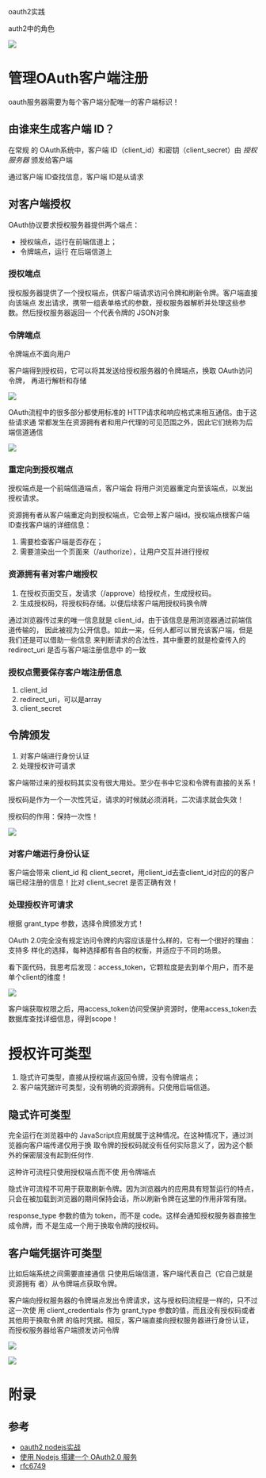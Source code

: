oauth2实践

auth2中的角色

![](asset/2022-10-07-03-23-41.png)

# 管理OAuth客户端注册

oauth服务器需要为每个客户端分配唯一的客户端标识！

## 由谁来生成客户端 ID？ 

在常规 的 OAuth系统中，客户端 ID（client_id）和密钥（client_secret）由 *授权服务器* 颁发给客户端

通过客户端 ID查找信息，客户端 ID是从请求 

## 对客户端授权 

OAuth协议要求授权服务器提供两个端点：

- 授权端点，运行在前端信道上；
- 令牌端点，运行 在后端信道上

### 授权端点

授权服务器提供了一个授权端点，供客户端请求访问令牌和刷新令牌。客户端直接向该端点 发出请求，携带一组表单格式的参数，授权服务器解析并处理这些参数。然后授权服务器返回一 个代表令牌的 JSON对象

### 令牌端点

令牌端点不面向用户

客户端得到授权码，它可以将其发送给授权服务器的令牌端点，换取 OAuth访问令牌， 再进行解析和存储

![](asset/2022-10-07-12-10-49.png)


OAuth流程中的很多部分都使用标准的 HTTP请求和响应格式来相互通信。由于这些请求通 常都发生在资源拥有者和用户代理的可见范围之外，因此它们统称为后端信道通信

![](asset/2022-10-07-12-05-02.png)

### 重定向到授权端点 

授权端点是一个前端信道端点，客户端会 将用户浏览器重定向至该端点，以发出授权请求。

资源拥有者从客户端重定向到授权端点，它会带上客户端id。授权端点根客户端 ID查找客户端的详细信息：

1. 需要检查客户端是否存在；
2. 需要渲染出一个页面来（/authorize），让用户交互并进行授权

### 资源拥有者对客户端授权

1. 在授权页面交互，发请求（/approve）给授权点，生成授权码。
2. 生成授权码，将授权码存储。以便后续客户端用授权码换令牌

通过浏览器传过来的唯一信息就是 client_id，由于该信息是用浏览器通过前端信道传输的， 因此被视为公开信息。如此一来，任何人都可以冒充该客户端，但是我们还是可以借助一些信息 来判断请求的合法性，其中重要的就是检查传入的 redirect_uri 是否与客户端注册信息中 的一致

### 授权点需要保存客户端注册信息

1. client_id
2. redirect_uri，可以是array
3. client_secret

## 令牌颁发
1. 对客户端进行身份认证
2. 处理授权许可请求

客户端带过来的授权码其实没有很大用处。至少在书中它没和令牌有直接的关系！

授权码是作为一个一次性凭证，请求的时候就必须消耗，二次请求就会失效！

授权码的作用：保持一次性！

![](asset/2022-10-07-08-14-35.png)


### 对客户端进行身份认证

客户端会带来 client_id 和 client_secret，用client_id去查client_id对应的的客户端已经注册的信息！比对 client_secret 是否正确有效！

### 处理授权许可请求

根据 grant_type 参数，选择令牌颁发方式！

OAuth 2.0完全没有规定访问令牌的内容应该是什么样的，它有一个很好的理由：支持多 样化的选择，每种选择都有各自的权衡，并适应于不同的场景。



看下面代码，我思考后发现：access_token，它颗粒度是去到单个用户，而不是单个client的维度！

![](asset/2022-10-07-11-32-59.png)

客户端获取权限之后，用access_token访问受保护资源时，使用access_token去数据库查找详细信息，得到scope！


# 授权许可类型

1. 隐式许可类型，直接从授权端点返回令牌，没有令牌端点；
2. 客户端凭据许可类型，没有明确的资源拥有。只使用后端信道。

## 隐式许可类型

完全运行在浏览器中的 JavaScript应用就属于这种情况。在这种情况下，通过浏览器向客户端传递仅用于换 取令牌的授权码就没有任何实际意义了，因为这个额外的保密层没有起到任何作.

这种许可流程只使用授权端点而不使 用令牌端点

隐式许可流程不可用于获取刷新令牌。因为浏览器内的应用具有短暂运行的特点，只会在被加载到浏览器的期间保持会话，所以刷新令牌在这里的作用非常有限。

response_type 参数的值为 token，而不是 code。这样会通知授权服务器直接生成令牌，而 不是生成一个用于换取令牌的授权码。 


## 客户端凭据许可类型

比如后端系统之间需要直接通信
只使用后端信道，客户端代表自己（它自己就是资源拥有 者）从令牌端点获取令牌。 

客户端向授权服务器的令牌端点发出令牌请求，这与授权码流程是一样的，只不过这一次使 用 client_credentials 作为 grant_type 参数的值，而且没有授权码或者其他用于换取令牌 的临时凭据。相反，客户端直接向授权服务器进行身份认证，而授权服务器给客户端颁发访问令牌

![](asset/2022-10-07-14-51-53.png)

![](asset/2022-10-07-14-34-57.png)


# 附录

## 参考

- [oauth2 nodejs实战](http://laibh.top/2020-07-17-oauth2%20nodejs%E5%AE%9E%E6%88%98.html)
- [使用 Nodejs 搭建一个 OAuth2.0 服务](https://www.jianshu.com/p/7febbe553c83)
- [rfc6749](http://www.rfcreader.com/#rfc6749)